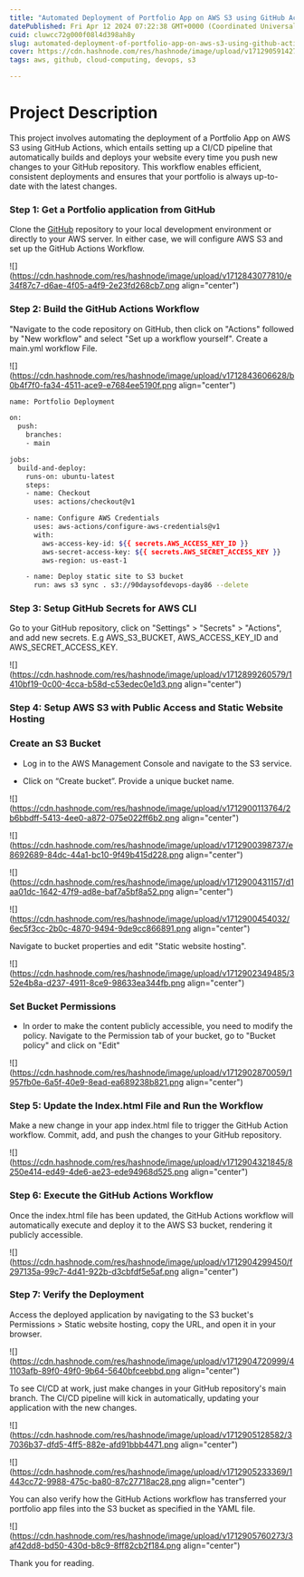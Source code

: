 ```yaml
---
title: "Automated Deployment of Portfolio App on AWS S3 using GitHub Actions"
datePublished: Fri Apr 12 2024 07:22:38 GMT+0000 (Coordinated Universal Time)
cuid: cluwcc72g000f08l4d398ah8y
slug: automated-deployment-of-portfolio-app-on-aws-s3-using-github-actions
cover: https://cdn.hashnode.com/res/hashnode/image/upload/v1712905914272/0d33258b-8be9-4307-a17e-94135c6954c8.png
tags: aws, github, cloud-computing, devops, s3

---
```


# Project Description

This project involves automating the deployment of a Portfolio App on AWS S3 using GitHub Actions, which entails setting up a CI/CD pipeline that automatically builds and deploys your website every time you push new changes to your GitHub repository. This workflow enables efficient, consistent deployments and ensures that your portfolio is always up-to-date with the latest changes.

### **Step 1: Get a Portfolio application from GitHub**

Clone the [GitHub](https://github.com/Ronke-Akinyemi/tws-portfolio) repository to your local development environment or directly to your AWS server. In either case, we will configure AWS S3 and set up the GitHub Actions Workflow.

![](https://cdn.hashnode.com/res/hashnode/image/upload/v1712843077810/e34f87c7-d6ae-4f05-a4f9-2e23fd268cb7.png align="center")

### **Step 2: Build the GitHub Actions Workflow**

"Navigate to the code repository on GitHub, then click on "Actions" followed by "New workflow" and select "Set up a workflow yourself". Create a main.yml workflow File.

![](https://cdn.hashnode.com/res/hashnode/image/upload/v1712843606628/b0b4f7f0-fa34-4511-ace9-e7684ee5190f.png align="center")

```bash
name: Portfolio Deployment

on:
  push:
    branches:
    - main

jobs:
  build-and-deploy:
    runs-on: ubuntu-latest
    steps:
    - name: Checkout
      uses: actions/checkout@v1

    - name: Configure AWS Credentials
      uses: aws-actions/configure-aws-credentials@v1
      with:
        aws-access-key-id: ${{ secrets.AWS_ACCESS_KEY_ID }}
        aws-secret-access-key: ${{ secrets.AWS_SECRET_ACCESS_KEY }}
        aws-region: us-east-1

    - name: Deploy static site to S3 bucket
      run: aws s3 sync . s3://90daysofdevops-day86 --delete
```

### **Step 3: Setup GitHub Secrets for AWS CLI**

Go to your GitHub repository, click on "Settings" &gt; "Secrets" &gt; "Actions", and add new secrets. E.g AWS\_S3\_BUCKET, AWS\_ACCESS\_KEY\_ID and AWS\_SECRET\_ACCESS\_KEY.

![](https://cdn.hashnode.com/res/hashnode/image/upload/v1712899260579/1410bf19-0c00-4cca-b58d-c53edec0e1d3.png align="center")

### **Step 4: Setup AWS S3 with Public Access and Static Website Hosting**

### **Create an S3 Bucket**

* Log in to the AWS Management Console and navigate to the S3 service.
    
* Click on “Create bucket”. Provide a unique bucket name.
    

![](https://cdn.hashnode.com/res/hashnode/image/upload/v1712900113764/2b6bbdff-5413-4ee0-a872-075e022ff6b2.png align="center")

![](https://cdn.hashnode.com/res/hashnode/image/upload/v1712900398737/e8692689-84dc-44a1-bc10-9f49b415d228.png align="center")

![](https://cdn.hashnode.com/res/hashnode/image/upload/v1712900431157/d1aa01dc-1642-47f9-ad8e-baf7a5bf8a52.png align="center")

![](https://cdn.hashnode.com/res/hashnode/image/upload/v1712900454032/6ec5f3cc-2b0c-4870-9494-9de9cc866891.png align="center")

Navigate to bucket properties and edit "Static website hosting".

![](https://cdn.hashnode.com/res/hashnode/image/upload/v1712902349485/352e4b8a-d237-4911-8ce9-98633ea344fb.png align="center")

### **Set Bucket Permissions**

* In order to make the content publicly accessible, you need to modify the policy. Navigate to the Permission tab of your bucket, go to "Bucket policy" and click on "Edit"
    

![](https://cdn.hashnode.com/res/hashnode/image/upload/v1712902870059/1957fb0e-6a5f-40e9-8ead-ea689238b821.png align="center")

### **Step 5: Update the Index.html File and Run the Workflow**

Make a new change in your app index.html file to trigger the GitHub Action workflow. Commit, add, and push the changes to your GitHub repository.

![](https://cdn.hashnode.com/res/hashnode/image/upload/v1712904321845/8250e414-ed49-4de6-ae23-ede94968d525.png align="center")

### **Step 6: Execute the GitHub Actions Workflow**

Once the index.html file has been updated, the GitHub Actions workflow will automatically execute and deploy it to the AWS S3 bucket, rendering it publicly accessible.

![](https://cdn.hashnode.com/res/hashnode/image/upload/v1712904299450/f297135a-99c7-4d41-922b-d3cbfdf5e5af.png align="center")

### **Step 7: Verify the Deployment**

Access the deployed application by navigating to the S3 bucket's Permissions &gt; Static website hosting, copy the URL, and open it in your browser.

![](https://cdn.hashnode.com/res/hashnode/image/upload/v1712904720999/41103afb-89f0-49f0-9b64-5640bfceebbd.png align="center")

To see CI/CD at work, just make changes in your GitHub repository's main branch. The CI/CD pipeline will kick in automatically, updating your application with the new changes.

![](https://cdn.hashnode.com/res/hashnode/image/upload/v1712905128582/37036b37-dfd5-4ff5-882e-afd91bbb4471.png align="center")

![](https://cdn.hashnode.com/res/hashnode/image/upload/v1712905233369/1443cc72-9988-475c-ba80-87c27718ac28.png align="center")

You can also verify how the GitHub Actions workflow has transferred your portfolio app files into the S3 bucket as specified in the YAML file.

![](https://cdn.hashnode.com/res/hashnode/image/upload/v1712905760273/3af42dd8-bd50-430d-b8c9-8ff82cb2f184.png align="center")

Thank you for reading.